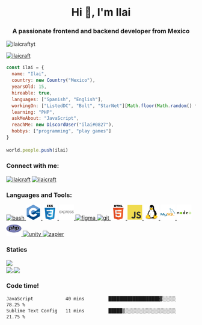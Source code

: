 <h1 align="center">Hi 👋, I'm Ilai</h1>
<h3 align="center">A passionate frontend and backend developer from Mexico</h3>

<p align="left"> <img src="https://komarev.com/ghpvc/?username=ilaicraftyt&label=Profile%20views&color=0e75b6&style=flat" alt="ilaicraftyt" /> </p>

<p align="left"> <a href="https://twitter.com/ilaicraft" target="blank"><img src="https://img.shields.io/twitter/follow/ilaicraft?logo=twitter&style=for-the-badge" alt="ilaicraft" /></a> </p>

```js
const ilai = {
  name: "Ilai",
  country: new Country("Mexico"),
  yearsOld: 15,
  hireable: true,
  languages: ["Spanish", "English"],
  workingOn: ["ListedDC", "Bolt", "StarNet"][Math.floor(Math.random() * 3))],
  learning: "PHP",
  askMeAbout: "JavaScript",
  reachMe: new DiscordUser("ilai#0827"),
  hobbys: ["programming", "play games"]
}

world.people.push(ilai)
```

<h3 align="left">Connect with me:</h3>
<p align="left">
<a href="https://twitter.com/ilaicraft" target="blank"><img align="center" src="https://raw.githubusercontent.com/rahuldkjain/github-profile-readme-generator/master/src/images/icons/Social/twitter.svg" alt="ilaicraft" height="30" width="40" /></a>
<a href="https://www.youtube.com/c/ilaicraft" target="blank"><img align="center" src="https://raw.githubusercontent.com/rahuldkjain/github-profile-readme-generator/master/src/images/icons/Social/youtube.svg" alt="ilaicraft" height="30" width="40" /></a>
</p>

<h3 align="left">Languages and Tools:</h3>
<p align="left"> <a href="https://www.gnu.org/software/bash/" target="_blank"> <img src="https://www.vectorlogo.zone/logos/gnu_bash/gnu_bash-icon.svg" alt="bash" width="40" height="40"/> </a> <a href="https://www.w3schools.com/cpp/" target="_blank"> <img src="https://raw.githubusercontent.com/devicons/devicon/master/icons/cplusplus/cplusplus-original.svg" alt="cplusplus" width="40" height="40"/> </a> <a href="https://www.w3schools.com/css/" target="_blank"> <img src="https://raw.githubusercontent.com/devicons/devicon/master/icons/css3/css3-original-wordmark.svg" alt="css3" width="40" height="40"/> </a> <a href="https://expressjs.com" target="_blank"> <img src="https://raw.githubusercontent.com/devicons/devicon/master/icons/express/express-original-wordmark.svg" alt="express" width="40" height="40"/> </a> <a href="https://www.figma.com/" target="_blank"> <img src="https://www.vectorlogo.zone/logos/figma/figma-icon.svg" alt="figma" width="40" height="40"/> </a> <a href="https://git-scm.com/" target="_blank"> <img src="https://www.vectorlogo.zone/logos/git-scm/git-scm-icon.svg" alt="git" width="40" height="40"/> </a> <a href="https://www.w3.org/html/" target="_blank"> <img src="https://raw.githubusercontent.com/devicons/devicon/master/icons/html5/html5-original-wordmark.svg" alt="html5" width="40" height="40"/> </a> <a href="https://developer.mozilla.org/en-US/docs/Web/JavaScript" target="_blank"> <img src="https://raw.githubusercontent.com/devicons/devicon/master/icons/javascript/javascript-original.svg" alt="javascript" width="40" height="40"/> </a> <a href="https://www.linux.org/" target="_blank"> <img src="https://raw.githubusercontent.com/devicons/devicon/master/icons/linux/linux-original.svg" alt="linux" width="40" height="40"/> </a> <a href="https://www.mysql.com/" target="_blank"> <img src="https://raw.githubusercontent.com/devicons/devicon/master/icons/mysql/mysql-original-wordmark.svg" alt="mysql" width="40" height="40"/> </a> <a href="https://nodejs.org" target="_blank"> <img src="https://raw.githubusercontent.com/devicons/devicon/master/icons/nodejs/nodejs-original-wordmark.svg" alt="nodejs" width="40" height="40"/> </a> <a href="https://www.php.net" target="_blank"> <img src="https://raw.githubusercontent.com/devicons/devicon/master/icons/php/php-original.svg" alt="php" width="40" height="40"/> </a> <a href="https://unity.com/" target="_blank"> <img src="https://www.vectorlogo.zone/logos/unity3d/unity3d-icon.svg" alt="unity" width="40" height="40"/> </a> <a href="https://zapier.com" target="_blank"> <img src="https://www.vectorlogo.zone/logos/zapier/zapier-icon.svg" alt="zapier" width="40" height="40"/> </a> </p>
<h3 align="left">Statics</h3>
<a href="https://github.com/anuraghazra/github-readme-stats">
  <img align="center" src="https://streak-stats.demolab.com?user=ilaicraftYT&theme=vue-dark&border=DD272700" />
  <br />
  <img align="center" src="https://github-readme-stats.vercel.app/api?username=IlaicraftYT&show_icons=true&theme=vue-dark&count_private=true&layout=compact&hide_border=true" />
  <img align="center" src="https://github-readme-stats.vercel.app/api/top-langs/?username=IlaicraftYT&show_icons=true&theme=vue-dark&count_private=true&layout=compact&hide_border=true" />
</a>

<h3>Code time!</h3>

<!--START_SECTION:waka-->

```text
JavaScript            40 mins         ███████████████████▓░░░░░   78.25 %
Sublime Text Config   11 mins         █████▒░░░░░░░░░░░░░░░░░░░   21.75 %
```

<!--END_SECTION:waka-->
